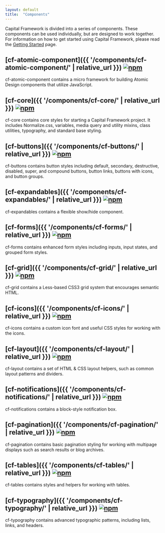 ```yaml
---
layout: default
title:  "Components"
---
```


Capital Framework is divided into a series of components. These components can be used individually, but are designed to work together.
For information on how to get started using Capital Framework, please read the [Getting Started](../getting-started/) page.

## [cf-atomic-component]({{ '/components/cf-atomic-component/' | relative_url }}) [![npm](https://img.shields.io/npm/v/cf-atomic-component.svg?style=flat-square)](https://www.npmjs.com/package/cf-atomic-component)

cf-atomic-component contains a micro framework for building Atomic Design
components that utilize JavaScript.

## [cf-core]({{ '/components/cf-core/' | relative_url }}) [![npm](https://img.shields.io/npm/v/cf-core.svg?style=flat-square)](https://www.npmjs.com/package/cf-core)

cf-core contains core styles for starting a Capital Framework project. It includes Normalize.css, variables, media query and utility mixins, class utilities, typography, and standard base styling.

## [cf-buttons]({{ '/components/cf-buttons/' | relative_url }}) [![npm](https://img.shields.io/npm/v/cf-buttons.svg?style=flat-square)](https://www.npmjs.com/package/cf-buttons)

cf-buttons contains button styles including default, secondary, destructive, disabled, super, and compound buttons, button links, buttons with icons, and button groups.

## [cf-expandables]({{ '/components/cf-expandables/' | relative_url }}) [![npm](https://img.shields.io/npm/v/cf-expandables.svg?style=flat-square)](https://www.npmjs.com/package/cf-expandables)

cf-expandables contains a flexible show/hide component.

## [cf-forms]({{ '/components/cf-forms/' | relative_url }}) [![npm](https://img.shields.io/npm/v/cf-forms.svg?style=flat-square)](https://www.npmjs.com/package/cf-forms)

cf-forms contains enhanced form styles including inputs, input states, and grouped form styles.

## [cf-grid]({{ '/components/cf-grid/' | relative_url }}) [![npm](https://img.shields.io/npm/v/cf-grid.svg?style=flat-square)](https://www.npmjs.com/package/cf-grid)

cf-grid contains a Less-based CSS3 grid system that encourages semantic HTML.

## [cf-icons]({{ '/components/cf-icons/' | relative_url }}) [![npm](https://img.shields.io/npm/v/cf-icons.svg?style=flat-square)](https://www.npmjs.com/package/cf-icons)

cf-icons contains a custom icon font and useful CSS styles for working with the icons.

## [cf-layout]({{ '/components/cf-layout/' | relative_url }}) [![npm](https://img.shields.io/npm/v/cf-layout.svg?style=flat-square)](https://www.npmjs.com/package/cf-layout)

cf-layout contains a set of HTML & CSS layout helpers, such as common layout patterns and dividers.

## [cf-notifications]({{ '/components/cf-notifications/' | relative_url }}) [![npm](https://img.shields.io/npm/v/cf-notifications.svg?style=flat-square)](https://www.npmjs.com/package/cf-notifications)

cf-notifications contains a block-style notification box.

## [cf-pagination]({{ '/components/cf-pagination/' | relative_url }}) [![npm](https://img.shields.io/npm/v/cf-pagination.svg?style=flat-square)](https://www.npmjs.com/package/cf-pagination)

cf-pagination contains basic pagination styling for working with multipage displays such as search results or blog archives.

## [cf-tables]({{ '/components/cf-tables/' | relative_url }}) [![npm](https://img.shields.io/npm/v/cf-tables.svg?style=flat-square)](https://www.npmjs.com/package/cf-tables)

cf-tables contains styles and helpers for working with tables.

## [cf-typography]({{ '/components/cf-typography/' | relative_url }}) [![npm](https://img.shields.io/npm/v/cf-typography.svg?style=flat-square)](https://www.npmjs.com/package/cf-typography)

cf-typography contains advanced typographic patterns, including lists, links, and headers.
